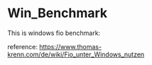 # Win_Benchmark


This is windows fio benchmark:

reference: https://www.thomas-krenn.com/de/wiki/Fio_unter_Windows_nutzen
